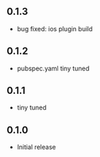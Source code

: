 ## 0.1.3
- bug fixed: ios plugin build

## 0.1.2
- pubspec.yaml tiny tuned

## 0.1.1
- tiny tuned

## 0.1.0
- Initial release
